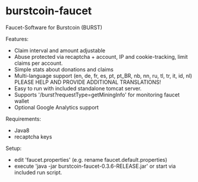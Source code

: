 # burstcoin-faucet
Faucet-Software for Burstcoin (BURST)

Features:
- Claim interval and amount adjustable
- Abuse protected via recaptcha + account, IP and cookie-tracking, limit claims per account. 
- Simple stats about donations and claims
- Multi-language support (en, de, fr, es, pt, pt_BR, nb, nn, ru, tl, tr, it, id, nl)
  PLEASE HELP AND PROVIDE ADDITIONAL TRANSLATIONS!
- Easy to run with included standalone tomcat server.
- Supports '/burst?requestType=getMiningInfo' for monitoring faucet wallet
- Optional Google Analytics support

Requirements:
- Java8
- recaptcha keys

Setup:
- edit 'faucet.properties' (e.g. rename faucet.default.properties) 
- execute 'java -jar burstcoin-faucet-0.3.6-RELEASE.jar' or start via included run script.



